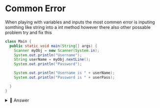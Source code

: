 # Common Error


When playing with variables and inputs the most commen error is inputing somthing like string into a int method however there also other possable problem try and fix this

```java
class Main {
  public static void main(String[] args) {
    Scanner myObj = new Scanner(System.in); 
    System.out.println("Username");
    String userName = myObj.nextLine();  
    System.out.println("Password");

    System.out.println("Username is " + userName);
    System.out.println("Password is " + userPass);

  }
}
```


<details> <summary> 👀 Answer </summary>

```java
import java.util.Scanner; 

class Main {
  public static void main(String[] args) {
    Scanner myObj = new Scanner(System.in); 
    System.out.println("Username");
    String userName = myObj.nextLine();  
    System.out.println("Password");
    String userPass = myObj.nextLine();  

    System.out.println("Username is " + userName);
    System.out.println("Password is " + userPass);

    }
}
```

</details>

